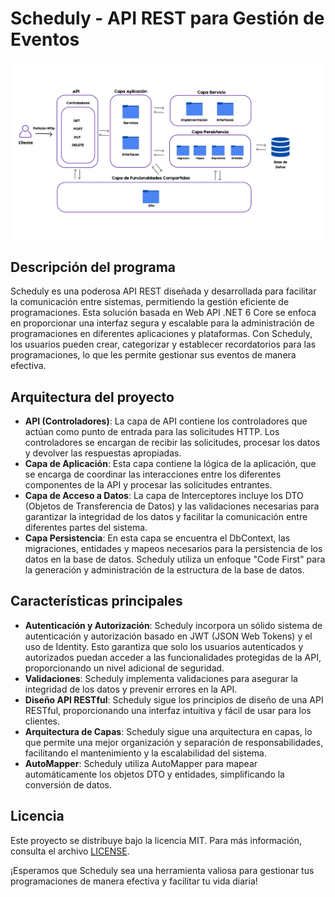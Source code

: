 # Scheduly - API REST para Gestión de Eventos

![Arquitectura](https://github.com/alelolek/SchedulyApi/blob/main/DiagramaDeArquitectura.jpg)

## Descripción del programa

Scheduly es una poderosa API REST diseñada y desarrollada para facilitar la comunicación entre sistemas, permitiendo la gestión eficiente de programaciones. Esta solución basada en Web API .NET 6 Core se enfoca en proporcionar una interfaz segura y escalable para la administración de programaciones en diferentes aplicaciones y plataformas. Con Scheduly, los usuarios pueden crear, categorizar y establecer recordatorios para las programaciones, lo que les permite gestionar sus eventos de manera efectiva.

## Arquitectura del proyecto

 - **API (Controladores)**: La capa de API contiene los controladores que actúan como punto de entrada para las solicitudes HTTP. Los controladores se encargan de recibir las solicitudes, procesar los datos y devolver las respuestas apropiadas.
- **Capa de Aplicación**: Esta capa contiene la lógica de la aplicación, que se encarga de coordinar las interacciones entre los diferentes componentes de la API y procesar las solicitudes entrantes.
- **Capa de Acceso a Datos**: La capa de Interceptores incluye los DTO (Objetos de Transferencia de Datos) y las validaciones necesarias para garantizar la integridad de los datos y facilitar la comunicación entre diferentes partes del sistema.
- **Capa Persistencia**: En esta capa se encuentra el DbContext, las migraciones, entidades y mapeos necesarios para la persistencia de los datos en la base de datos. Scheduly utiliza un enfoque "Code First" para la generación y administración de la estructura de la base de datos.


## Características principales

- **Autenticación y Autorización**: Scheduly incorpora un sólido sistema de autenticación y autorización basado en JWT (JSON Web Tokens) y el uso de Identity. Esto garantiza que solo los usuarios autenticados y autorizados puedan acceder a las funcionalidades protegidas de la API, proporcionando un nivel adicional de seguridad.
- **Validaciones**: Scheduly implementa validaciones para asegurar la integridad de los datos y prevenir errores en la API.
- **Diseño API RESTful**: Scheduly sigue los principios de diseño de una API RESTful, proporcionando una interfaz intuitiva y fácil de usar para los clientes.
- **Arquitectura de Capas**: Scheduly sigue una arquitectura en capas, lo que permite una mejor organización y separación de responsabilidades, facilitando el mantenimiento y la escalabilidad del sistema.
- **AutoMapper**: Scheduly utiliza AutoMapper para mapear automáticamente los objetos DTO y entidades, simplificando la conversión de datos.


## Licencia

Este proyecto se distribuye bajo la licencia MIT. Para más información, consulta el archivo [LICENSE](LICENSE.txt).

¡Esperamos que Scheduly sea una herramienta valiosa para gestionar tus programaciones de manera efectiva y facilitar tu vida diaria!